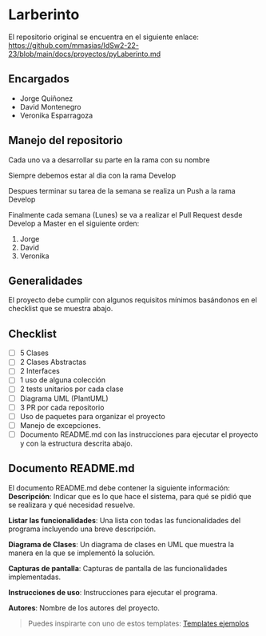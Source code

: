 # Larberinto
El repositorio original se encuentra en el siguiente enlace: https://github.com/mmasias/IdSw2-22-23/blob/main/docs/proyectos/pyLaberinto.md
## Encargados
- Jorge Quiñonez
- David Montenegro
- Veronika Esparragoza

## Manejo del repositorio
Cada uno va a desarrollar su parte en la rama con su nombre

Siempre debemos estar al dia con la rama Develop

Despues terminar su tarea de la semana se realiza un Push a la rama Develop

Finalmente cada semana (Lunes) se va a realizar el Pull Request desde Develop a Master en el siguiente orden:
1. Jorge
2. David
3. Veronika

## Generalidades
El proyecto debe cumplir con algunos requisitos mínimos basándonos en el checklist que se muestra abajo.

## Checklist
* [ ] 5 Clases
* [ ] 2 Clases Abstractas
* [ ] 2 Interfaces
* [ ] 1 uso de alguna colección
* [ ] 2 tests unitarios por cada clase
* [ ] Diagrama UML (PlantUML)
* [ ] 3 PR por cada repositorio
* [ ] Uso de paquetes para organizar el proyecto 
* [ ] Manejo de excepciones.
* [ ] Documento README.md con las instrucciones para ejecutar el proyecto y con la estructura descrita abajo.

## Documento README.md
El documento README.md debe contener la siguiente información:
**Descripción**: Indicar que es lo que hace el sistema, para qué se pidió que se realizara y qué necesidad resuelve.

**Listar las funcionalidades**: Una lista con todas las funcionalidades del programa incluyendo una breve descripción.

**Diagrama de Clases**: Un diagrama de clases en UML que muestra la manera en la que se implementó la solución.

**Capturas de pantalla**: Capturas de pantalla de las funcionalidades implementadas.

**Instrucciones de uso**: Instrucciones para ejecutar el programa.

**Autores**: Nombre de los autores del proyecto.

> Puedes inspirarte con uno de estos templates: [Templates ejemplos](https://github.com/durgeshsamariya/awesome-github-profile-readme-templates/tree/master/templates)

